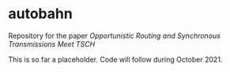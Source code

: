 # autobahn

Repository for the paper *Opportunistic Routing and Synchronous Transmissions Meet TSCH*

This is so far a placeholder. Code will follow during October 2021.
